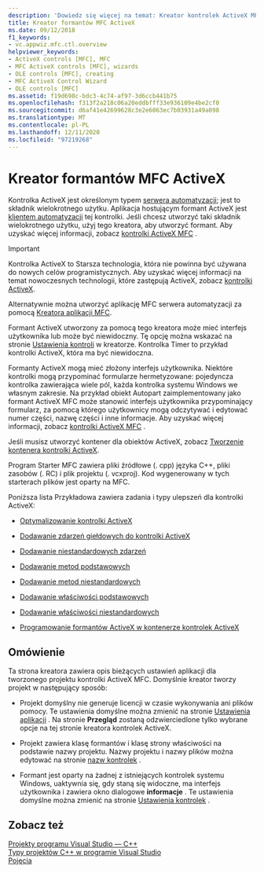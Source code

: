 ```yaml
---
description: 'Dowiedz się więcej na temat: Kreator kontrolek ActiveX MFC'
title: Kreator formantów MFC ActiveX
ms.date: 09/12/2018
f1_keywords:
- vc.appwiz.mfc.ctl.overview
helpviewer_keywords:
- ActiveX controls [MFC], MFC
- MFC ActiveX controls [MFC], wizards
- OLE controls [MFC], creating
- MFC ActiveX Control Wizard
- OLE controls [MFC]
ms.assetid: f19d698c-bdc3-4c74-af97-3d6ccb441b75
ms.openlocfilehash: f313f2a218c06a20eddbfff33e936109e4be2cf0
ms.sourcegitcommit: d6af41e42699628c3e2e6063ec7b03931a49a098
ms.translationtype: MT
ms.contentlocale: pl-PL
ms.lasthandoff: 12/11/2020
ms.locfileid: "97219268"
---
```

# <a name="mfc-activex-control-wizard"></a>Kreator formantów MFC ActiveX

Kontrolka ActiveX jest określonym typem [serwera automatyzacji](../../mfc/automation-servers.md); jest to składnik wielokrotnego użytku. Aplikacja hostującym formant ActiveX jest [klientem automatyzacji](../../mfc/automation-clients.md) tej kontrolki. Jeśli chcesz utworzyć taki składnik wielokrotnego użytku, użyj tego kreatora, aby utworzyć formant. Aby uzyskać więcej informacji, zobacz [kontrolki ActiveX MFC](../../mfc/mfc-activex-controls.md) .

>[!IMPORTANT]
> Kontrolka ActiveX to Starsza technologia, która nie powinna być używana do nowych celów programistycznych. Aby uzyskać więcej informacji na temat nowoczesnych technologii, które zastępują ActiveX, zobacz [kontrolki ActiveX](../activex-controls.md).

Alternatywnie można utworzyć aplikację MFC serwera automatyzacji za pomocą [Kreatora aplikacji MFC](../../mfc/reference/mfc-application-wizard.md).

Formant ActiveX utworzony za pomocą tego kreatora może mieć interfejs użytkownika lub może być niewidoczny. Tę opcję można wskazać na stronie [Ustawienia kontroli](../../mfc/reference/control-settings-mfc-activex-control-wizard.md) w kreatorze. Kontrolka Timer to przykład kontrolki ActiveX, która ma być niewidoczna.

Formanty ActiveX mogą mieć złożony interfejs użytkownika. Niektóre kontrolki mogą przypominać formularze hermetyzowane: pojedyncza kontrolka zawierająca wiele pól, każda kontrolka systemu Windows we własnym zakresie. Na przykład obiekt Autopart zaimplementowany jako formant ActiveX MFC może stanowić interfejs użytkownika przypominający formularz, za pomocą którego użytkownicy mogą odczytywać i edytować numer części, nazwę części i inne informacje. Aby uzyskać więcej informacji, zobacz [kontrolki ActiveX MFC](../../mfc/mfc-activex-controls.md) .

Jeśli musisz utworzyć kontener dla obiektów ActiveX, zobacz [Tworzenie kontenera kontrolki ActiveX](../../mfc/reference/creating-an-mfc-activex-control-container.md).

Program Starter MFC zawiera pliki źródłowe (. cpp) języka C++, pliki zasobów (. RC) i plik projektu (. vcxproj). Kod wygenerowany w tych starterach plików jest oparty na MFC.

Poniższa lista Przykładowa zawiera zadania i typy ulepszeń dla kontrolki ActiveX:

- [Optymalizowanie kontrolki ActiveX](../../mfc/mfc-activex-controls-optimization.md)

- [Dodawanie zdarzeń giełdowych do kontrolki ActiveX](../../mfc/mfc-activex-controls-adding-stock-events-to-an-activex-control.md)

- [Dodawanie niestandardowych zdarzeń](../../mfc/mfc-activex-controls-adding-custom-events.md)

- [Dodawanie metod podstawowych](../../mfc/mfc-activex-controls-adding-stock-methods.md)

- [Dodawanie metod niestandardowych](../../mfc/mfc-activex-controls-adding-custom-methods.md)

- [Dodawanie właściwości podstawowych](../../mfc/mfc-activex-controls-adding-stock-properties.md)

- [Dodawanie właściwości niestandardowych](../../mfc/mfc-activex-controls-adding-custom-properties.md)

- [Programowanie formantów ActiveX w kontenerze kontrolek ActiveX](../../mfc/programming-activex-controls-in-a-activex-control-container.md)

## <a name="overview"></a>Omówienie

Ta strona kreatora zawiera opis bieżących ustawień aplikacji dla tworzonego projektu kontrolki ActiveX MFC. Domyślnie kreator tworzy projekt w następujący sposób:

- Projekt domyślny nie generuje licencji w czasie wykonywania ani plików pomocy. Te ustawienia domyślne można zmienić na stronie [Ustawienia aplikacji](../../mfc/reference/application-settings-mfc-activex-control-wizard.md) . Na stronie **Przegląd** zostaną odzwierciedlone tylko wybrane opcje na tej stronie kreatora kontrolek ActiveX.

- Projekt zawiera klasę formantów i klasę strony właściwości na podstawie nazwy projektu. Nazwy projektu i nazwy plików można edytować na stronie [nazw kontrolek](../../mfc/reference/control-names-mfc-activex-control-wizard.md) .

- Formant jest oparty na żadnej z istniejących kontrolek systemu Windows, uaktywnia się, gdy staną się widoczne, ma interfejs użytkownika i zawiera okno dialogowe **informacje** . Te ustawienia domyślne można zmienić na stronie [Ustawienia kontrolek](../../mfc/reference/control-settings-mfc-activex-control-wizard.md) .

## <a name="see-also"></a>Zobacz też

[Projekty programu Visual Studio — C++](../../build/creating-and-managing-visual-cpp-projects.md)<br/>
[Typy projektów C++ w programie Visual Studio](../../build/reference/visual-cpp-project-types.md)<br/>
[Pojęcia](../../atl/active-template-library-atl-concepts.md)
